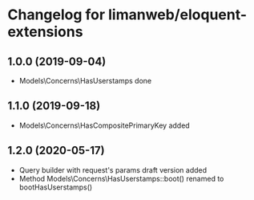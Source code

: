 # Changelog for limanweb/eloquent-extensions

## 1.0.0 (2019-09-04)

* Models\Concerns\HasUserstamps done

## 1.1.0 (2019-09-18)

* Models\Concerns\HasCompositePrimaryKey added

## 1.2.0 (2020-05-17)

* Query builder with request's params draft version added 
* Method Models\Concerns\HasUserstamps::boot() renamed to bootHasUserstamps()